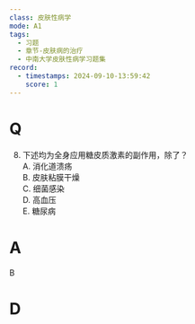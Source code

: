 ```yaml
---
class: 皮肤性病学
mode: A1
tags:
  - 习题
  - 章节-皮肤病的治疗
  - 中南大学皮肤性病学习题集
record:
  - timestamps: 2024-09-10-13:59:42
    score: 1
---
```


# Q
8. 下述均为全身应用糖皮质激素的副作用，除了？  
A. 消化道溃疡  
B. 皮肤粘膜干燥  
C. 细菌感染  
D. 高血压  
E. 糖尿病  
# A
B
# D
